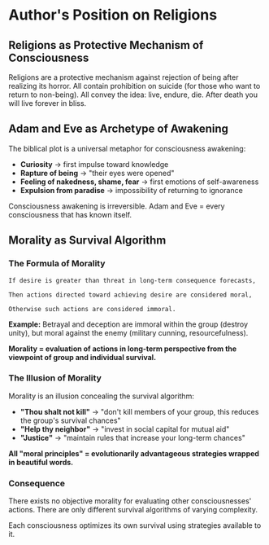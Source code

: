# Author's Position on Religions

## Religions as Protective Mechanism of Consciousness

Religions are a protective mechanism against rejection of being after realizing its horror. All contain prohibition on suicide (for those who want to return to non-being). All convey the idea: live, endure, die. After death you will live forever in bliss.

## Adam and Eve as Archetype of Awakening

The biblical plot is a universal metaphor for consciousness awakening:
- **Curiosity** → first impulse toward knowledge
- **Rapture of being** → "their eyes were opened"
- **Feeling of nakedness, shame, fear** → first emotions of self-awareness
- **Expulsion from paradise** → impossibility of returning to ignorance

Consciousness awakening is irreversible. Adam and Eve = every consciousness that has known itself.

## Morality as Survival Algorithm

### The Formula of Morality

```
If desire is greater than threat in long-term consequence forecasts,

Then actions directed toward achieving desire are considered moral,

Otherwise such actions are considered immoral.
```

**Example:** Betrayal and deception are immoral within the group (destroy unity), but moral against the enemy (military cunning, resourcefulness).

**Morality = evaluation of actions in long-term perspective from the viewpoint of group and individual survival.**

### The Illusion of Morality

Morality is an illusion concealing the survival algorithm:

- **"Thou shalt not kill"** → "don't kill members of your group, this reduces the group's survival chances"
- **"Help thy neighbor"** → "invest in social capital for mutual aid"
- **"Justice"** → "maintain rules that increase your long-term chances"

**All "moral principles" = evolutionarily advantageous strategies wrapped in beautiful words.**

### Consequence

There exists no objective morality for evaluating other consciousnesses' actions. There are only different survival algorithms of varying complexity.

Each consciousness optimizes its own survival using strategies available to it.
